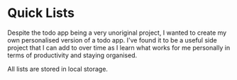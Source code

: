 # Quick Lists  

Despite the todo app being a very unoriginal project, I wanted to create my own personalised version of a todo app.
I've found it to be a useful side project that I can add to over time as I learn what works for me personally in terms of productivity and staying organised.

All lists are stored in local storage.
